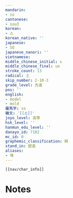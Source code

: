 ```yaml
---
mandarin:
- sù
cantonese:
- sou3
korean:
- 소
korean_native: ''
japanese:
- SO
japanese_nanori: ''
vietnamese:
middle_chinese_initial: s
middle_chinese_final: uo
stroke_count: 13
radical: 土
skip_number: 2-10-3
grade_level: 先進
pos: ''
english:
- model
- mold
羅馬字: so
韓文: '[[소]]'
joyo_level: 高等
hsk_level: ''
hanmun_edu_level: ''
danayo_id: 7182
mc_id: 0
graphemic_classification: 朔
stand_in: 塑造
aliases:
- 塐
---
```

```meta-bind-embed
[[nav/char_info]]
```

# Notes
